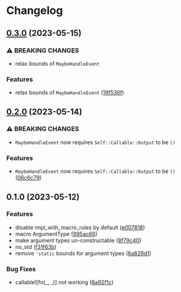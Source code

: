 # Changelog

## [0.3.0](https://github.com/frender-rs/callable/compare/v0.2.0...v0.3.0) (2023-05-15)


### ⚠ BREAKING CHANGES

* relax bounds of `MaybeHandleEvent`

### Features

* relax bounds of `MaybeHandleEvent` ([19f536f](https://github.com/frender-rs/callable/commit/19f536f4fdba07c94c04043bbbba0c292c73cdb8))

## [0.2.0](https://github.com/frender-rs/callable/compare/v0.1.0...v0.2.0) (2023-05-14)


### ⚠ BREAKING CHANGES

* `MaybeHandleEvent` now requires `Self::Callable::Output` to be `()`

### Features

* `MaybeHandleEvent` now requires `Self::Callable::Output` to be `()` ([06c6c79](https://github.com/frender-rs/callable/commit/06c6c79c06ecc3703cae4ea0a0b3d220a868ee4c))

## 0.1.0 (2023-05-12)


### Features

* disable impl_with_macro_rules by default ([e007818](https://github.com/frender-rs/callable/commit/e0078189ceb2a851df9befc4cefc9f4ff7ae7286))
* macro ArgumentType ([995ac66](https://github.com/frender-rs/callable/commit/995ac66f938c46ad9c592e7566030124ff4a8dd7))
* make argument types un-constructable ([8f79c40](https://github.com/frender-rs/callable/commit/8f79c40a5e88715b1c7c1be1002508d1564da976))
* no_std ([f31f63b](https://github.com/frender-rs/callable/commit/f31f63be6d281f038bf41a3dff0eb54c376cf191))
* remove `'static` bounds for argument types ([6a828d1](https://github.com/frender-rs/callable/commit/6a828d1bb8b6a34107b19f5cc669bd4ece1e51f6))


### Bug Fixes

* callable![fn(_, _)] not working ([6a92f1c](https://github.com/frender-rs/callable/commit/6a92f1ce2f4658dfaba6e2b511b5cb4775aac0ed))
